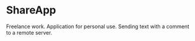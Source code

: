 # ShareApp
Freelance work.
Application for personal use.
Sending text with a comment to a remote server.
